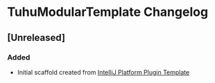 <!-- Keep a Changelog guide -> https://keepachangelog.com -->

# TuhuModularTemplate Changelog

## [Unreleased]
### Added
- Initial scaffold created from [IntelliJ Platform Plugin Template](https://github.com/JetBrains/intellij-platform-plugin-template)
